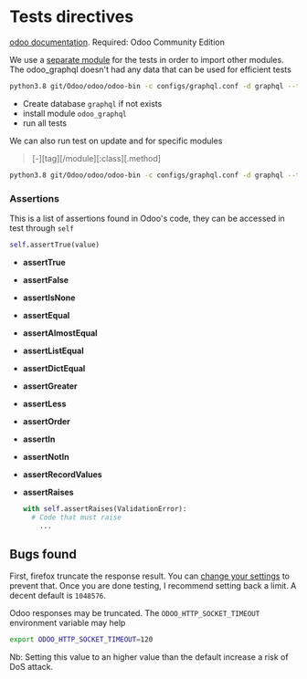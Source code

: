 # Tests directives

[odoo documentation](https://www.odoo.com/documentation/16.0/fr/developer/reference/backend/testing.html).
Required: Odoo Community Edition

We use a [separate module](https://github.com/odoo/odoo/issues/40188) for the tests in order to import other modules.
The odoo_graphql doesn't had any data that can be used for efficient tests



```bash
python3.8 git/Odoo/odoo/odoo-bin -c configs/graphql.conf -d graphql --test-enable --test-tags /odoo_graphql_test -i odoo_graphql_test --stop-after-init
```

* Create database `graphql` if not exists
* install module `odoo_graphql`
* run all tests



We can also run test on update and for specific modules

> \[-]\[tag]\[/module]\[:class]\[.method]

```bash
python3.8 git/Odoo/odoo/odoo-bin -c configs/graphql.conf -d graphql --test-enable --test-tags /odoo_graphql_test -u odoo_graphql_test --stop-after-init
```





### Assertions

This is a list of assertions found in Odoo's code, they can be accessed in test through `self`

```python
self.assertTrue(value)
```

* **assertTrue**

* **assertFalse**

* **assertIsNone**

* **assertEqual**

* **assertAlmostEqual**

* **assertListEqual**

* **assertDictEqual**

* **assertGreater**

* **assertLess**

* **assertOrder**

* **assertIn**

* **assertNotIn**

* **assertRecordValues**

* **assertRaises**

  ```python
  with self.assertRaises(ValidationError):
  	# Code that must raise
      ...
  ```

  

## Bugs found

First, firefox truncate the response result. You can [change your settings](https://stackoverflow.com/questions/51687462/firefox-developer-tools-truncates-long-network-response-chrome-does-not-show) to prevent that.
Once you are done testing, I recommend setting back a limit. A decent default is `1048576`.



Odoo responses may be truncated. The `ODOO_HTTP_SOCKET_TIMEOUT` environment variable may help

```bash
export ODOO_HTTP_SOCKET_TIMEOUT=120
```

Nb: Setting this value to an higher value than the default increase a risk of DoS attack.

